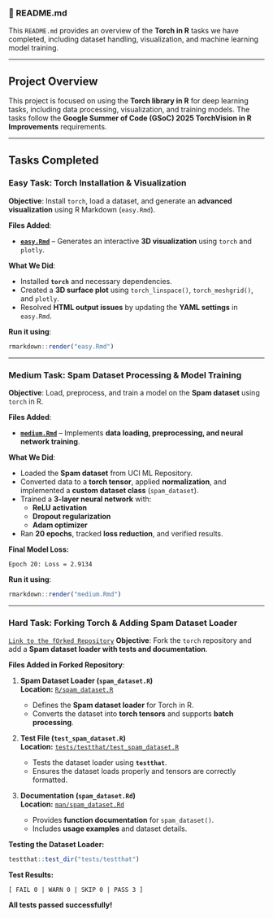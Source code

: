 ### **📄 README.md**  

This `README.md` provides an overview of the **Torch in R** tasks we have completed, including dataset handling, visualization, and machine learning model training.  

---

## **Project Overview**  
This project is focused on using the **Torch library in R** for deep learning tasks, including data processing, visualization, and training models. The tasks follow the **Google Summer of Code (GSoC) 2025 TorchVision in R Improvements** requirements.

---

## **Tasks Completed**  

### **Easy Task: Torch Installation & Visualization**
**Objective**: Install `torch`, load a dataset, and generate an **advanced visualization** using R Markdown (`easy.Rmd`).  

**Files Added**:  
- **[`easy.Rmd`](./torchvision_in_R/easy.Rmd)** – Generates an interactive **3D visualization** using `torch` and `plotly`.  

**What We Did**:  
- Installed **`torch`** and necessary dependencies.  
- Created a **3D surface plot** using `torch_linspace()`, `torch_meshgrid()`, and `plotly`.  
- Resolved **HTML output issues** by updating the **YAML settings** in `easy.Rmd`.  

**Run it using**:  
```r
rmarkdown::render("easy.Rmd")
```

---

### **Medium Task: Spam Dataset Processing & Model Training**
**Objective**: Load, preprocess, and train a model on the **Spam dataset** using `torch` in R.  

**Files Added**:  
- **[`medium.Rmd`](./torchvision_in_R/medium.Rmd)** – Implements **data loading, preprocessing, and neural network training**.  

**What We Did**:  
- Loaded the **Spam dataset** from UCI ML Repository.  
- Converted data to a **torch tensor**, applied **normalization**, and implemented a **custom dataset class** (`spam_dataset`).  
- Trained a **3-layer neural network** with:
  - **ReLU activation**  
  - **Dropout regularization**  
  - **Adam optimizer**  
- Ran **20 epochs**, tracked **loss reduction**, and verified results.

**Final Model Loss:**  
```
Epoch 20: Loss = 2.9134
```

**Run it using**:  
```r
rmarkdown::render("medium.Rmd")
```

---

### **Hard Task: Forking Torch & Adding Spam Dataset Loader**
[`Link to the fOrked Repository`](https://github.com/koshtiakanksha/torch/)
**Objective**: Fork the `torch` repository and add a **Spam dataset loader with tests and documentation**.  

**Files Added in Forked Repository**:
1. **Spam Dataset Loader (`spam_dataset.R`)**  
   **Location:** [`R/spam_dataset.R`](https://github.com/koshtiakanksha/torch/blob/main/R/spam_dataset.R)  
   - Defines the **Spam dataset loader** for Torch in R.  
   - Converts the dataset into **torch tensors** and supports **batch processing**.  

2. **Test File (`test_spam_dataset.R`)**  
   **Location:** [`tests/testthat/test_spam_dataset.R`](https://github.com/koshtiakanksha/torch/blob/main/tests/testthat/test_spam_dataset.R)  
   - Tests the dataset loader using **`testthat`**.  
   - Ensures the dataset loads properly and tensors are correctly formatted.  

3. **Documentation (`spam_dataset.Rd`)**  
   **Location:** [`man/spam_dataset.Rd`](https://github.com/koshtiakanksha/torch/blob/main/man/spam_dataset.Rd)  
   - Provides **function documentation** for `spam_dataset()`.  
   - Includes **usage examples** and dataset details.  

**Testing the Dataset Loader:**  
```r
testthat::test_dir("tests/testthat")
```
**Test Results:**
```
[ FAIL 0 | WARN 0 | SKIP 0 | PASS 3 ]
```
**All tests passed successfully!**  
